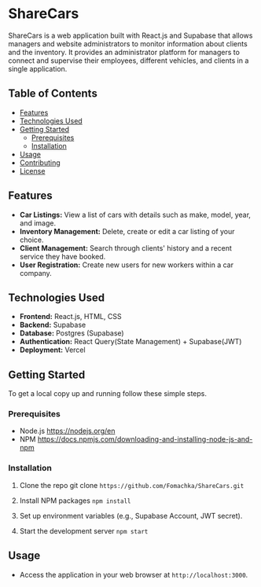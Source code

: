 # ShareCars

ShareCars is a web application built with React.js and Supabase that allows managers and website administrators to monitor information about clients and the inventory. It provides an administrator platform for managers to connect and supervise their employees, different vehicles, and clients in a single application.

## Table of Contents

- [Features](#features)
- [Technologies Used](#technologies-used)
- [Getting Started](#getting-started)
  - [Prerequisites](#prerequisites)
  - [Installation](#installation)
- [Usage](#usage)
- [Contributing](#contributing)
- [License](#license)

## Features

- **Car Listings:** View a list of cars with details such as make, model, year, and image.
- **Inventory Management:** Delete, create or edit a car listing of your choice.
- **Client Management:** Search through clients' history and a recent service they have booked.
- **User Registration:** Create new users for new workers within a car company.

## Technologies Used

- **Frontend:** React.js, HTML, CSS
- **Backend:** Supabase
- **Database:** Postgres (Supabase)
- **Authentication:** React Query(State Management) + Supabase(JWT)
- **Deployment:** Vercel

## Getting Started

To get a local copy up and running follow these simple steps.

### Prerequisites

- Node.js https://nodejs.org/en
- NPM https://docs.npmjs.com/downloading-and-installing-node-js-and-npm

### Installation

1. Clone the repo
git clone ```https://github.com/Fomachka/ShareCars.git```

2. Install NPM packages
```npm install```

3. Set up environment variables (e.g., Supabase Account, JWT secret).

4. Start the development server
```npm start```

## Usage

- Access the application in your web browser at `http://localhost:3000`.


